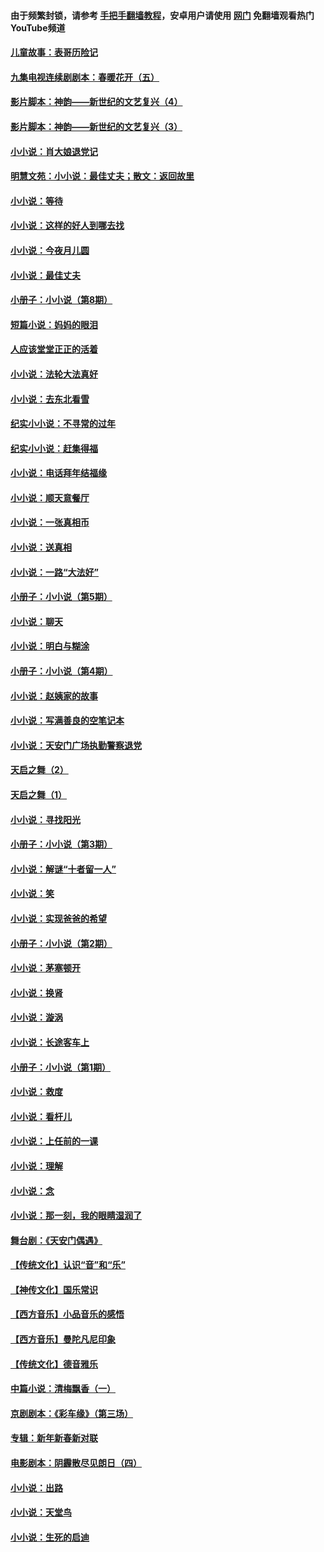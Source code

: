 #### 由于频繁封锁，请参考 [手把手翻墙教程](https://github.com/gfw-breaker/guides/wiki/)，安卓用户请使用 [网门](https://github.com/gfw-breaker/nogfw/blob/master/dl.md?t=06131701) 免翻墙观看热门YouTube频道 

#### [儿童故事：表哥历险记](../pages/328/383535.md?t=06131701) 

#### [九集电视连续剧剧本：春暖花开（五）](../pages/328/275919.md?t=06131701) 

#### [影片脚本：神韵——新世纪的文艺复兴（4）](../pages/328/266089.md?t=06131701) 

#### [影片脚本：神韵——新世纪的文艺复兴（3）](../pages/328/266087.md?t=06131701) 

#### [小小说：肖大娘退党记](../pages/328/239807.md?t=06131701) 

#### [明慧文苑：小小说：最佳丈夫；散文：返回故里](../pages/328/3439.md?t=06131701) 

#### [小小说：等待](../pages/328/223927.md?t=06131701) 

#### [小小说：这样的好人到哪去找](../pages/328/209396.md?t=06131701) 

#### [小小说：今夜月儿圆](../pages/328/193588.md?t=06131701) 

#### [小小说：最佳丈夫](../pages/328/190938.md?t=06131701) 

#### [小册子：小小说（第8期）](../pages/328/188202.md?t=06131701) 

#### [短篇小说：妈妈的眼泪](../pages/328/187712.md?t=06131701) 

#### [人应该堂堂正正的活着](../pages/328/182430.md?t=06131701) 

#### [小小说：法轮大法真好](../pages/328/174669.md?t=06131701) 

#### [小小说：去东北看雪](../pages/328/173882.md?t=06131701) 

#### [纪实小小说：不寻常的过年](../pages/328/173187.md?t=06131701) 

#### [纪实小小说：赶集得福](../pages/328/172652.md?t=06131701) 

#### [小小说：电话拜年结福缘](../pages/328/172533.md?t=06131701) 

#### [小小说：顺天意餐厅](../pages/328/170182.md?t=06131701) 

#### [小小说：一张真相币](../pages/328/169410.md?t=06131701) 

#### [小小说：送真相](../pages/328/166713.md?t=06131701) 

#### [小小说：一路“大法好”](../pages/328/162016.md?t=06131701) 

#### [小册子：小小说（第5期）](../pages/328/161131.md?t=06131701) 

#### [小小说：聊天](../pages/328/159640.md?t=06131701) 

#### [小小说：明白与糊涂](../pages/328/158101.md?t=06131701) 

#### [小册子：小小说（第4期）](../pages/328/158006.md?t=06131701) 

#### [小小说：赵姨家的故事](../pages/328/157843.md?t=06131701) 

#### [小小说：写满善良的空笔记本](../pages/328/157382.md?t=06131701) 

#### [小小说：天安门广场执勤警察退党](../pages/328/156982.md?t=06131701) 

#### [天启之舞（2）](../pages/328/153440.md?t=06131701) 

#### [天启之舞（1）](../pages/328/153439.md?t=06131701) 

#### [小小说：寻找阳光](../pages/328/153065.md?t=06131701) 

#### [小册子：小小说（第3期）](../pages/328/151715.md?t=06131701) 

#### [小小说：解谜“十者留一人”](../pages/328/148967.md?t=06131701) 

#### [小小说：笑](../pages/328/148905.md?t=06131701) 

#### [小小说：实现爸爸的希望](../pages/328/148096.md?t=06131701) 

#### [小册子：小小说（第2期）](../pages/328/147214.md?t=06131701) 

#### [小小说：茅塞顿开](../pages/328/147030.md?t=06131701) 

#### [小小说：换肾](../pages/328/146770.md?t=06131701) 

#### [小小说：漩涡](../pages/328/146683.md?t=06131701) 

#### [小小说：长途客车上](../pages/328/145076.md?t=06131701) 

#### [小册子：小小说（第1期）](../pages/328/143963.md?t=06131701) 

#### [小小说：救度](../pages/328/143927.md?t=06131701) 

#### [小小说：看杆儿](../pages/328/142137.md?t=06131701) 

#### [小小说：上任前的一课](../pages/328/140808.md?t=06131701) 

#### [小小说：理解](../pages/328/140476.md?t=06131701) 

#### [小小说：念](../pages/328/139513.md?t=06131701) 

#### [小小说：那一刻，我的眼睛湿润了](../pages/328/138476.md?t=06131701) 

#### [舞台剧：《天安门偶遇》](../pages/328/117155.md?t=06131701) 

#### [【传统文化】认识“音”和“乐”](../pages/328/108667.md?t=06131701) 

#### [【神传文化】国乐常识](../pages/328/104225.md?t=06131701) 

#### [【西方音乐】小品音乐的感悟](../pages/328/102924.md?t=06131701) 

#### [【西方音乐】曼陀凡尼印象](../pages/328/102922.md?t=06131701) 

#### [【传统文化】德音雅乐](../pages/328/102923.md?t=06131701) 

#### [中篇小说：清梅飘香（一）](../pages/328/101058.md?t=06131701) 

#### [京剧剧本：《彩车缘》（第三场）](../pages/328/96434.md?t=06131701) 

#### [专辑：新年新春新对联](../pages/328/94991.md?t=06131701) 

#### [电影剧本：阴霾散尽见朗日（四）](../pages/328/87081.md?t=06131701) 

#### [小小说：出路](../pages/328/84848.md?t=06131701) 

#### [小小说：天堂鸟](../pages/328/83084.md?t=06131701) 

#### [小小说：生死的启迪](../pages/328/70977.md?t=06131701) 


